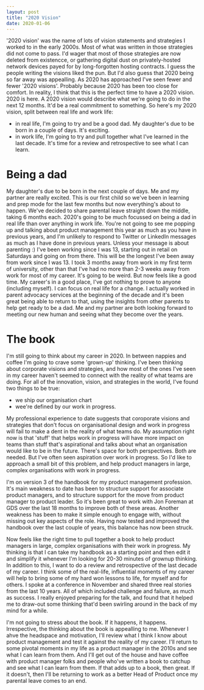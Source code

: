 ```yaml
---
layout: post
title: "2020 Vision"
date: 2020-01-06
---
```


'2020 vision' was the name of lots of vision statements and strategies I worked to in the early 2000s. Most of what was written in those strategies did not come to pass. I'd wager that most of those strategies are now deleted from existencce, or gathering digital dust on privately-hosted network devices payed for by long-forgotten hosting contracts. 
I guess the people writing the visions liked the pun. But I'd also guess that 2020 being so far away was appealling. As 2020 has approached I've seen fewer and fewer '2020 visions'. Probably because 2020 has been too close for comfort. In reality, I think that this is the perfect time to have a 2020 vision. 2020 is here. A 2020 vision would describe what we're going to do in the next 12 months. It'd be a real commitment to something.
So here's my 2020 vision, split between real life and work life:

- in real life, I'm going to try and be a good dad. My daughter's due to be born in a couple of days. It's exciting. 
- in work life, I'm going to try and pull together what I've learned in the last decade. It's time for a review and retrospective to see what I can learn.

# Being a dad

My daughter's due to be born in the next couple of days. Me and my partner are really excited. This is our first child so we've been in learning and prep mode for the last few months but now everything's about to happen. We've decided to share parental leave straight down the middle, taking 6 months each. 2020's going to be much focussed on being a dad in real life than over anything in work life. You're not going to see me popping up and talking about product management this year as much as you have in previous years, and I'm unlikely to respond to Twitter or LinkedIn messages as much as I have done in previous years. Unless your message is about parenting :)
I've been working since I was 13, starting out in retail on Saturdays and going on from there. This will be the longest I've been away from work since I was 13. I took 3 months away from work in my first term of university, other than that I've had no more than 2-3 weeks away from work for most of my career. It's going to be weird. But now feels like a good time. My career's in a good place, I've got nothing to prove to anyone (including myself). I can focus on real life for a change. I actually worked in parent advocacy services at the beginning of the decade and it's been great being able to return to that, using the insights from other parents to help get ready to be a dad. Me and my partner are both looking forward to meeting our new human and seeing what they become over the years.

# The book

I'm still going to think about my career in 2020. In between nappies and coffee I'm going to crave some 'grown-up' thinking. I've been thinking about corporate visions and strategies, and how most of the ones I've seen in my career haven't seemed to connect with the reality of what teams are doing. For all of the innovation, vision, and strategies in the world, I've found two things to be true:

- we ship our organisation chart
- wee're defined by our work in progress.

My professional experience to date suggests that coroporate visions and strategies that don't focus on organisational design and work in progress will fail to make a dent in the reality of what teams do. My assumption right now is that 'stuff' that helps work in progress will have more impact on teams than stuff that's aspirational and talks about what an organisation would like to be in the future. There's space for both perspectives. Both are needed. But I've often seen aspiration over work in progress. So I'd like to approach a small bit of this problem, and help product managers in large, complex organisations with work in progress. 

I'm on version 3 of the handbook for my product management profession. It's main weakness to date has been to structure support for associate product managers, and to structure support for the move from product manager to product leader. So it's been great to work with Jon Foreman at GDS over the last 18 months to improve both of these areas. Another weakness has been to make it simple enough to engage with, without missing out key aspects of the role. Having now tested and improved the handbook over the last couple of years, this balance has now been struck. 

Now feels like the right time to pull together a book to help product managers in large, complex organisations with their work in progress. My thinking is that I can take my handbook as a starting point and then edit it and simplify it whenever I'm looking for 20-30 minutes of grownup thinking. In addition to this, I want to do a review and retrospective of the last decade of my career. I think some of the real-life, influential moments of my career will help to bring some of my hard won lessons to life, for myself and for others. I spoke at a conference in November and shared three real stories from the last 10 years. All of which included challenge and failure, as much as success. I really enjoyed preparing for the talk, and found that it helped me to draw-out some thinking that'd been swirling around in the back of my mind for a while.

I'm not going to stress about the book. If it happens, it happens. Irrespective, the thinking about the book is appealling to me. Whenever I ahve the headspace and motivation, I'll review what I think I know about product management and test it against the reality of my career. I'll return to some pivotal moments in my life as a product manager in the 2010s and see what I can learn from them. And I'll get out of the house and have coffee with product manager folks and people who've written a book to catchup and see what I can learn from them. If that adds up to a book, then great. If it doesn't, then I'll be returning to work as a better Head of Product once my parental leave comes to an end.
